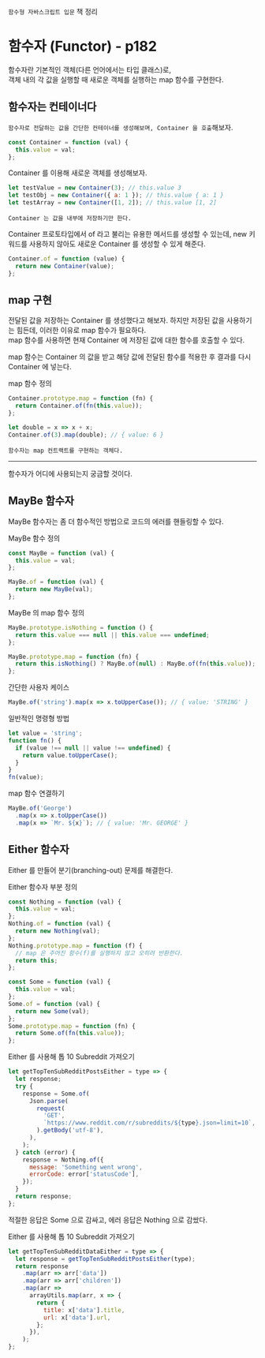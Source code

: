 `함수형 자바스크립트 입문` 책 정리

# 함수자 (Functor) - p182

함수자란 기본적인 객체(다른 언어에서는 타입 클래스)로,  
객체 내의 각 값을 실행할 때 새로운 객체를 실행하는 map 함수를 구현한다.

## 함수자는 컨테이너다

`함수자로 전달하는 값을 간단한 컨테이너를 생성해보며, Container 을 호출`해보자.

```javascript
const Container = function (val) {
  this.value = val;
};
```

Container 를 이용해 새로운 객체를 생성해보자.

```javascript
let testValue = new Container(3); // this.value 3
let testObj = new Container({ a: 1 }); // this.value { a: 1 }
let testArray = new Container([1, 2]); // this.value [1, 2]
```

`Container 는 값을 내부에 저장하기만 한다.`

Container 프로토타입에서 of 라고 불리는 유용한 메서드를 생성할 수 있는데, new 키워드를 사용하지 않아도 새로운 Container 를 생성할 수 있게 해준다.

```javascript
Container.of = function (value) {
  return new Container(value);
};
```

## map 구현

전달된 값을 저장하는 Container 를 생성했다고 해보자. 하지만 저장된 값을 사용하기는 힘든데, 이러한 이유로 map 함수가 필요하다.  
map 함수를 사용하면 현재 Container 에 저장된 값에 대한 함수를 호출할 수 있다.

map 함수는 Container 의 값을 받고 해당 값에 전달된 함수를 적용한 후 결과를 다시 Container 에 넣는다.

map 함수 정의

```javascript
Container.prototype.map = function (fn) {
  return Container.of(fn(this.value));
};
```

```javascript
let double = x => x + x;
Container.of(3).map(double); // { value: 6 }
```

`함수자는 map 컨트랙트를 구현하는 객체다.`

---

함수자가 어디에 사용되는지 궁금할 것이다.

## MayBe 함수자

MayBe 함수자는 좀 더 함수적인 방법으로 코드의 에러를 핸들링할 수 있다.

MayBe 함수 정의

```javascript
const MayBe = function (val) {
  this.value = val;
};

MayBe.of = function (val) {
  return new MayBe(val);
};
```

MayBe 의 map 함수 정의

```javascript
MayBe.prototype.isNothing = function () {
  return this.value === null || this.value === undefined;
};

MayBe.prototype.map = function (fn) {
  return this.isNothing() ? MayBe.of(null) : MayBe.of(fn(this.value));
};
```

간단한 사용자 케이스

```javascript
MayBe.of('string').map(x => x.toUpperCase()); // { value: 'STRING' }
```

일반적인 명령형 방법

```javascript
let value = 'string';
function fn() {
  if (value !== null || value !== undefined) {
    return value.toUpperCase();
  }
}
fn(value);
```

map 함수 연결하기

```javascript
MayBe.of('George')
  .map(x => x.toUpperCase())
  .map(x => `Mr. ${x}`); // { value: 'Mr. GEORGE' }
```

## Either 함수자

Either 를 만들어 분기(branching-out) 문제를 해결한다.

Either 함수자 부분 정의

```javascript
const Nothing = function (val) {
  this.value = val;
};
Nothing.of = function (val) {
  return new Nothing(val);
};
Nothing.prototype.map = function (f) {
  // map 은 주어진 함수(f)를 실행하지 않고 오히려 반환한다.
  return this;
};

const Some = function (val) {
  this.value = val;
};
Some.of = function (val) {
  return new Some(val);
};
Some.prototype.map = function (fn) {
  return Some.of(fn(this.value));
};
```

Either 를 사용해 톱 10 Subreddit 가져오기

```javascript
let getTopTenSubRedditPostsEither = type => {
  let response;
  try {
    response = Some.of(
      Json.parse(
        request(
          'GET',
          `https://www.reddit.com/r/subreddits/${type}.json=limit=10`,
        ).getBody('utf-8'),
      ),
    );
  } catch (error) {
    response = Nothing.of({
      message: 'Something went wrong',
      errorCode: error['statusCode'],
    });
  }
  return response;
};
```

적절한 응답은 Some 으로 감싸고, 에러 응답은 Nothing 으로 감쌌다.

Either 를 사용해 톱 10 Subreddit 가져오기

```javascript
let getTopTenSubRedditDataEither = type => {
  let response = getTopTenSubRedditPostsEither(type);
  return response
    .map(arr => arr['data'])
    .map(arr => arr['children'])
    .map(arr =>
      arrayUtils.map(arr, x => {
        return {
          title: x['data'].title,
          url: x['data'].url,
        };
      }),
    );
};
```

